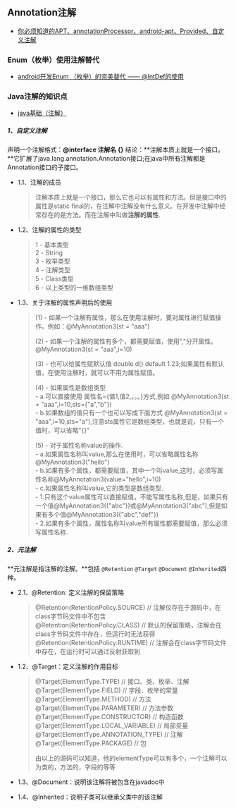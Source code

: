 ## Annotation注解
- [ 你必须知道的APT、annotationProcessor、android-apt、Provided、自定义注解](http://blog.csdn.net/xx326664162/article/details/68490059)


### Enum（枚举）使用注解替代
- [android开发Enum （枚举）的完美替代 —— @IntDef的使用](http://blog.csdn.net/young21234/article/details/49962659)


### Java注解的知识点
- [java基础（注解）](https://www.jianshu.com/p/3d353e807dc7)


##### 1、自定义注解

声明一个注解格式：**@interface 注解名 {}**
结论：**注解本质上就是一个接口。**它扩展了java.lang.annotation.Annotation接口;在java中所有注解都是Annotation接口的子接口。

- 1.1、注解的成员
    > 注解本质上就是一个接口，那么它也可以有属性和方法。但是接口中的属性是static final的，在注解中注解没有什么意义。在开发中注解中经常存在的是方法。而在注解中叫做**注解的属性**.  

- 1.2、注解的属性的类型
    > 1 - 基本类型  
    2 - String  
    3 - 枚举类型  
    4 - 注解类型  
    5 - Class类型  
    6 - 以上类型的一维数组类型  
    
- 1.3、关于注解的属性声明后的使用
    > (1) - 如果一个注解有属性，那么在使用注解时，要对属性进行赋值操作。例如：@MyAnnotation3(st = "aaa")  
    >
    > (2) - 如果一个注解的属性有多个，都需要赋值，使用","分开属性。@MyAnnotation3(st = "aaa",i=10)  
    >
    > (3) - 也可以给属性赋默认值 double d() default 1.23;如果属性有默认值，在使用注解时，就可以不用为属性赋值。  
    >
    > (4) - 如果属性是数组类型  
        - a.可以直接使用 属性名={值1,值2,。。。}方式,例如 @MyAnnotation3(st = "aaa",i=10,sts={"a","b"})  
        - b.如果数组的值只有一个也可以写成下面方式 @MyAnnotation3(st = "aaa",i=10,sts="a"),注意sts属性它是数组类型，也就是说，只有一个值时，可以省略"{}"  
    >
    > (5) - 对于属性名称value的操作.  
        - a.如果属性名称叫value,那么在使用时，可以省略属性名称 @MyAnnotation3("hello")  
        - b.如果有多个属性，都需要赋值，其中一个叫value,这时，必须写属性名称@MyAnnotation3(value="hello",i=10)  
        - c.如果属性名称叫value,它的类型是数组类型.  
            - 1.只有这个value属性可以直接赋值，不能写属性名称,但是，如果只有一个值@MyAnnotation3({"abc"})或@MyAnnotation3("abc"),但是如果有多个值@MyAnnotation3({"abc","def"})  
            - 2.如果有多个属性，属性名称叫value所有属性都需要赋值，那么必须写属性名称.    


##### 2、元注解

**元注解是指注解的注解。**包括 `@Retention` `@Target` `@Document` `@Inherited`四种。

- 2.1、@Retention: 定义注解的保留策略
    > @Retention(RetentionPolicy.SOURCE) // 注解仅存在于源码中，在class字节码文件中不包含  
    @Retention(RetentionPolicy.CLASS) // 默认的保留策略，注解会在class字节码文件中存在，但运行时无法获得  
    @Retention(RetentionPolicy.RUNTIME) // 注解会在class字节码文件中存在，在运行时可以通过反射获取到  
				 
- 1.2、@Target：定义注解的作用目标
    > @Target(ElementType.TYPE) // 接口、类、枚举、注解  
    @Target(ElementType.FIELD) // 字段、枚举的常量  
    @Target(ElementType.METHOD) // 方法  
    @Target(ElementType.PARAMETER) // 方法参数  
    @Target(ElementType.CONSTRUCTOR) // 构造函数  
    @Target(ElementType.LOCAL_VARIABLE) // 局部变量  
    @Target(ElementType.ANNOTATION_TYPE) // 注解  
    @Target(ElementType.PACKAGE) // 包    
    > 
    > 由以上的源码可以知道，他的elementType可以有多个，一个注解可以为类的，方法的，字段的等等  

- 1.3、@Document：说明该注解将被包含在javadoc中
- 1.4、@Inherited：说明子类可以继承父类中的该注解